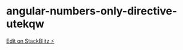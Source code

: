 # angular-numbers-only-directive-utekqw

[Edit on StackBlitz ⚡️](https://stackblitz.com/edit/angular-directives-sandeep)
